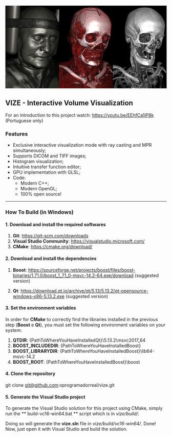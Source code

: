 ![vize](vize.jpg)
## VIZE - Interactive Volume Visualization

For an introduction to this project watch: https://youtu.be/EEhfCa1iP8k (Portuguese only)

### Features
- Exclusive interactive visualization mode with ray casting and MPR simultaneously;
- Supports DICOM and TIFF images;
- Histogram visualization;
- Intuitive transfer function editor;
- GPU implementation with GLSL;
- Code:
	- Modern C++;
	- Modern OpenGL;
	- 100% open source!

------------

### How To Build (in Windows)

#### 1. Download and install the required softwares
1. **Git**: https://git-scm.com/downloads
2. **Visual Studio Community**: https://visualstudio.microsoft.com/
3. **CMake**: https://cmake.org/download/

#### 2. Download and install the dependencies

1. **Boost**:
https://sourceforge.net/projects/boost/files/boost-binaries/1.71.0/boost_1_71_0-msvc-14.2-64.exe/download (suggested version)

2. **Qt**:
https://download.qt.io/archive/qt/5.13/5.13.2/qt-opensource-windows-x86-5.13.2.exe (suggested version)

#### 3. Set the environment variables

In order for **CMake** to correctly find the libraries installed in the previous step (**Boost** e **Qt**), you must set the following environment variables on your system:

1. **QTDIR**: {PathToWhereYouHaveInstalledQt}\5.13.2\msvc2017_64
2. **BOOST_INCLUDEDIR**: {PathToWhereYouHaveInstalledBoost}
3. **BOOST_LIBRARYDIR**: {PathToWhereYouHaveInstalledBoost}\lib64-msvc-14.2
4. **BOOST_ROOT**: {PathToWhereYouHaveInstalledBoost}\boost

#### 4. Clone the repository

git clone git@github.com:oprogramadorreal/vize.git

#### 5. Generate the Visual Studio project

To generate the Visual Studio solution for this project using CMake, simply run the ** build-vc16-win64.bat ** script which is in *vize/build/*.

Doing so will generate the **vize.sln** file in *vize/build/vc16-win64/*. Done! Now, just open it with Visual Studio and build the solution.